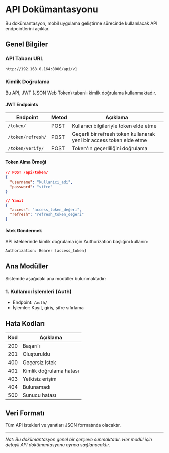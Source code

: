# API Dokümantasyonu

Bu dokümantasyon, mobil uygulama geliştirme sürecinde kullanılacak API endpointlerini açıklar.

## Genel Bilgiler

### API Tabanı URL
```
http://192.168.0.164:8000/api/v1
```

### Kimlik Doğrulama
Bu API, JWT (JSON Web Token) tabanlı kimlik doğrulama kullanmaktadır.

#### JWT Endpoints

| Endpoint | Metod | Açıklama |
|----------|-------|----------|
| `/token/` | POST | Kullanıcı bilgileriyle token elde etme |
| `/token/refresh/` | POST | Geçerli bir refresh token kullanarak yeni bir access token elde etme |
| `/token/verify/` | POST | Token'ın geçerliliğini doğrulama |

#### Token Alma Örneği
```json
// POST /api/token/
{
  "username": "kullanici_adi",
  "password": "sifre"
}

// Yanıt
{
  "access": "access_token_değeri",
  "refresh": "refresh_token_değeri"
}
```

#### İstek Göndermek
API isteklerinde kimlik doğrulama için Authorization başlığını kullanın:
```
Authorization: Bearer [access_token]
```

## Ana Modüller

Sistemde aşağıdaki ana modüller bulunmaktadır:

### 1. Kullanıcı İşlemleri (Auth)
- Endpoint: `/auth/`
- İşlemler: Kayıt, giriş, şifre sıfırlama

## Hata Kodları

| Kod | Açıklama |
|-----|----------|
| 200 | Başarılı |
| 201 | Oluşturuldu |
| 400 | Geçersiz istek |
| 401 | Kimlik doğrulama hatası |
| 403 | Yetkisiz erişim |
| 404 | Bulunamadı |
| 500 | Sunucu hatası |

## Veri Formatı

Tüm API istekleri ve yanıtları JSON formatında olacaktır.

---

*Not: Bu dokümantasyon genel bir çerçeve sunmaktadır. Her modül için detaylı API dokümantasyonu ayrıca sağlanacaktır.*
